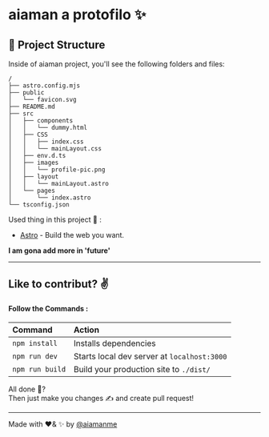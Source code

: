 # aiaman a protofilo ✨

## 🚀 Project Structure

Inside of aiaman project, you'll see the following folders and files:

```
/
├── astro.config.mjs
├── public
│   └── favicon.svg
├── README.md
├── src
│   ├── components
│   │   └── dummy.html
│   ├── CSS
│   │   ├── index.css
│   │   └── mainLayout.css
│   ├── env.d.ts
│   ├── images
│   │   └── profile-pic.png
│   ├── layout
│   │   └── mainLayout.astro
│   └── pages
│       └── index.astro
└── tsconfig.json

```

Used thing in this project 📜 :
- [Astro](https://astro.build/) - Build the web you want.

**I am gona add more in 'future'**

---

## Like to contribut? ✌️
#### Follow the Commands :

| Command                   | Action                                           |
| :------------------------ | :----------------------------------------------- |
| `npm install`             | Installs dependencies                            |
| `npm run dev`             | Starts local dev server at `localhost:3000`      |
| `npm run build`           | Build your production site to `./dist/`          |

All done 🤔?  
Then just make you changes ✍️ and create pull request!  

---

Made with ❤️& ✨ by [@aiamanme](https://github.com/aiamanme)
